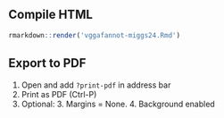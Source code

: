 ## Compile HTML

```r
rmarkdown::render('vggafannot-miggs24.Rmd')
```

## Export to PDF

1. Open and add `?print-pdf` in address bar
1. Print as PDF (Ctrl-P)
2. Optional: 
    3. Margins = None.
    4. Background enabled
